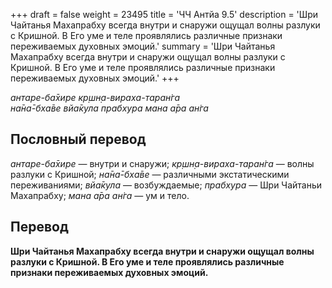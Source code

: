 +++
draft = false
weight = 23495
title = 'ЧЧ Антйа 9.5'
description = 'Шри Чайтанья Махапрабху всегда внутри и снаружи ощущал волны разлуки с Кришной. В Его уме и теле проявлялись различные признаки переживаемых духовных эмоций.'
summary = 'Шри Чайтанья Махапрабху всегда внутри и снаружи ощущал волны разлуки с Кришной. В Его уме и теле проявлялись различные признаки переживаемых духовных эмоций.'
+++

_антаре-ба̄хире кр̣шн̣а-вираха-таран̇га  
на̄на̄-бха̄ве вйа̄кула прабхура мана а̄ра ан̇га_

## Пословный перевод

_антаре_\-_ба̄хире_ — внутри и снаружи; _кр̣шн̣а_\-_вираха_\-_таран̇га_ — волны разлуки с Кришной; _на̄на̄_\-_бха̄ве_ — различными экстатическими переживаниями; _вйа̄кула_ — возбуждаемые; _прабхура_ — Шри Чайтаньи Махапрабху; _мана_ _а̄ра_ _ан̇га_ — ум и тело.

## Перевод

**Шри Чайтанья Махапрабху всегда внутри и снаружи ощущал волны разлуки с Кришной. В Его уме и теле проявлялись различные признаки переживаемых духовных эмоций.**
